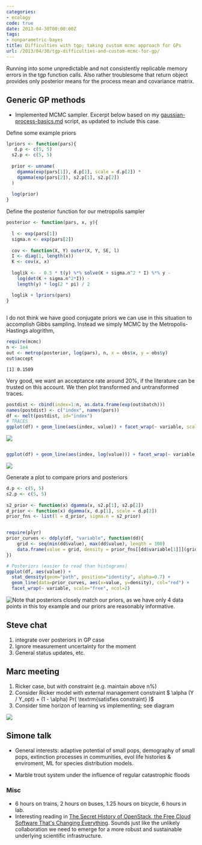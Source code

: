 ```yaml
---
categories:
- ecology
code: true
date: 2013-04-30T00:00:00Z
tags:
- nonparametric-bayes
title: Difficulties with tgp; taking custom mcmc approach for GPs
url: /2013/04/30/tgp-difficulties-and-custom-mcmc-for-gp/
---
```


Running into some unpredictable and not consistently replicable memory errors in the tgp function calls. Also rather troublesome that return object provides only posterior means for the process mean and covariance matrix.  

## Generic GP methods

* Implemented MCMC sampler.  Excerpt below based on my [gaussian-process-basics.md](https://github.com/cboettig/nonparametric-bayes/blob/e6c9b3048fd0cc50d0ec7eb00ac7cb9b00591618/inst/examples/gaussian-process-basics.md) script, as updated to include this case.  

Define some example priors

```r
lpriors <- function(pars){
   d.p <- c(5, 5)
  s2.p <- c(5, 5)  
   
  prior <- unname(
    dgamma(exp(pars[1]), d.p[1], scale = d.p[2]) *
    dgamma(exp(pars[2]), s2.p[1], s2.p[2]) 
  )
  
  log(prior)
}
```

Define the posterior function for our metropolis sampler

```r
posterior <- function(pars, x, y){
  
  l <- exp(pars[1])
  sigma.n <- exp(pars[2])
  
  cov <- function(X, Y) outer(X, Y, SE, l)
  I <- diag(1, length(x))
  K <- cov(x, x) 
  
  loglik <- - 0.5 * t(y) %*% solve(K + sigma.n^2 * I) %*% y -
    log(det(K + sigma.n^2*I)) -
    length(y) * log(2 * pi) / 2

  loglik + lpriors(pars)
}
  
```

I do not think we have good conjugate priors we can use in this situation to accomplish Gibbs sampling.  Instead we simply MCMC by the Metropolis-Hastings alogrithm,

```r
require(mcmc)
n <- 1e4
out <- metrop(posterior, log(pars), n, x = obs$x, y = obs$y)
out$accept
```


```
[1] 0.1509
```

Very good, we want an acceptance rate around 20%, if the literature can be trusted on this account.  We then plot transformed and untransformed traces. 

```r
postdist <- cbind(index=1:n, as.data.frame(exp(out$batch)))
names(postdist) <- c("index", names(pars))
df <- melt(postdist, id="index")
# TRACES
ggplot(df) + geom_line(aes(index, value)) + facet_wrap(~ variable, scale="free", ncol=1)
```

![](http://farm9.staticflickr.com/8395/8699032953_76e91621c7_o.png) 

```r

ggplot(df) + geom_line(aes(index, log(value))) + facet_wrap(~ variable, scale="free", ncol=1)
```

![](http://farm9.staticflickr.com/8265/8699033067_631d27e6f7_o.png) 


Generate a plot to compare priors and posteriors 


```r
d.p <- c(5, 5)
s2.p <- c(5, 5)  
   
s2_prior <- function(x) dgamma(x, s2.p[1], s2.p[2])
d_prior <- function(x) dgamma(x, d.p[1], scale = d.p[2])
prior_fns <- list(l = d_prior, sigma.n = s2_prior)


require(plyr)
prior_curves <- ddply(df, "variable", function(dd){
    grid <- seq(min(dd$value), max(dd$value), length = 100)
    data.frame(value = grid, density = prior_fns[[dd$variable[1]]](grid))
})

# Posteriors (easier to read than histograms)
ggplot(df, aes(value)) + 
  stat_density(geom="path", position="identity", alpha=0.7) +
  geom_line(data=prior_curves, aes(x=value, y=density), col="red") + 
  facet_wrap(~ variable, scale="free", ncol=2)
```

![Note that posteriors closely match our priors, as we have only 4 data points in this toy example and our priors are reasonably informative.](http://farm9.staticflickr.com/8405/8700155554_67aa26e564_o.png) 


## Steve chat

1. integrate over posteriors in GP case
2. Ignore measurement uncertainty for the moment
3. General status updates, etc.  

## Marc meeting

1. Ricker case, but with constraint (e.g. maintain above n%)  
2. Consider Ricker model with external management constraint $ \alpha (Y / Y_opt) + (1 - \alpha) Pr( \textrm{satisfies constraint} )$
3. Consider time horizon of learning vs implementing; see diagram

![](https://lh3.googleusercontent.com/-56MSu3YuJsI/UYFrPQmvR3I/AAAAAAAADYg/_fSPs0czpCA/w548-h731/IMG_20130501_122021.jpg)

## Simone talk 

* General interests: adaptive potential of small pops, demography of small pops, extinction processes in communities, evol life histories & enviroment, ML for species distribution models.  
 
* Marble trout system under the influence of regular catastrophic floods


### Misc

* 6 hours on trains, 2 hours on buses, 1.25 hours on bicycle, 6 hours in lab.  
* Interesting reading in [The Secret History of OpenStack, the Free Cloud Software That's Changing Everything](http://www.wired.com/wiredenterprise/2012/04/openstack/). Sounds just like the unlikely collaboration we need to emerge for a more robust and sustainable underlying scientific infrastructure.  


